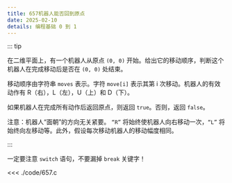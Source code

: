 ```yaml
---
title: 657机器人能否回到原点
date: 2025-02-10
details: 编程基础 0 到 1
---
```


::: tip

在二维平面上，有一个机器人从原点 `(0, 0)` 开始。给出它的移动顺序，判断这个机器人在完成移动后是否在 `(0, 0)` 处结束。

移动顺序由字符串 `moves` 表示。字符 `move[i]` 表示其第 i 次移动。机器人的有效动作有 R（右），L（左），U（上）和 D（下）。

如果机器人在完成所有动作后返回原点，则返回 `true`。否则，返回 `false`。

注意：机器人“面朝”的方向无关紧要。 `“R”` 将始终使机器人向右移动一次，`“L”` 将始终向左移动等。此外，假设每次移动机器人的移动幅度相同。

:::

一定要注意 `switch` 语句，不要漏掉 `break` 关键字！

<<< ./code/657.c
